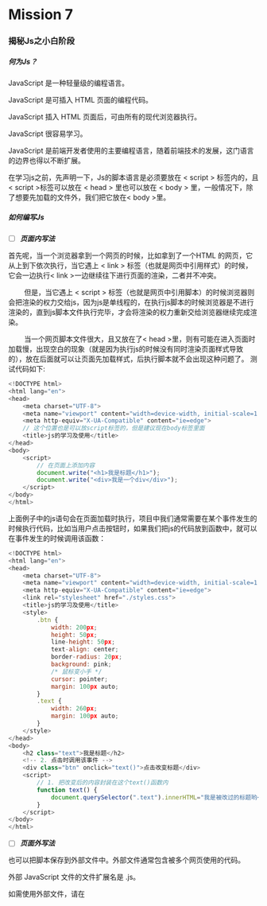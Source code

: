 # Mission 7

### 揭秘Js之小白阶段

##### 何为Js？

JavaScript 是一种轻量级的编程语言。

JavaScript 是可插入 HTML 页面的编程代码。

JavaScript 插入 HTML 页面后，可由所有的现代浏览器执行。

JavaScript 很容易学习。

JavaScript 是前端开发者使用的主要编程语言，随着前端技术的发展，这门语言的边界也得以不断扩展。

在学习js之前，先声明一下，Js的脚本语言是必须要放在 < script > 标签内的，且< script >标签可以放在 < head > 里也可以放在 < body > 里，一般情况下，除了想要先加载的文件外，我们把它放在< body >里。

##### 如何编写Js

- [ ] ***页面内写法***

 首先呢，当一个浏览器拿到一个网页的时候，比如拿到了一个HTML 的网页，它从上到下依次执行，当它遇上 < link > 标签（也就是网页中引用样式）的时候，它会一边执行< link >一边继续往下进行页面的渲染，二者并不冲突。

   但是，当它遇上 < script > 标签（也就是网页中引用脚本）的时候浏览器则会把渲染的权力交给js，因为js是单线程的，在执行js脚本的时候浏览器是不进行渲染的，直到js脚本文件执行完毕，才会将渲染的权力重新交给浏览器继续完成渲染。

   当一个网页脚本文件很大，且又放在了< head >里，则有可能在进入页面时加载慢，出现空白的现象（就是因为执行js的时候没有同时渲染页面样式导致的），放在后面就可以让页面先加载样式，后执行脚本就不会出现这种问题了。
测试代码如下:

```javascript
<!DOCTYPE html>
<html lang="en">
<head>
    <meta charset="UTF-8">
    <meta name="viewport" content="width=device-width, initial-scale=1.0">
    <meta http-equiv="X-UA-Compatible" content="ie=edge">
    // 这个位置也是可以放script标签的，但是建议现在body标签里面
    <title>js的学习及使用</title>
</head>
<body>
    <script>
        // 在页面上添加内容
        document.write("<h1>我是标题</h1>");
        document.write("<div>我是一个div</div>");
    </script>
</body>
</html>
```

  上面例子中的js语句会在页面加载时执行，项目中我们通常需要在某个事件发生的时候执行代码，比如当用户点击按钮时，如果我们把js的代码放到函数中，就可以在事件发生的时候调用该函数：

```javascript
<!DOCTYPE html>
<html lang="en">
<head>
    <meta charset="UTF-8">
    <meta name="viewport" content="width=device-width, initial-scale=1.0">
    <meta http-equiv="X-UA-Compatible" content="ie=edge">
    <link rel="stylesheet" href="./styles.css">
    <title>js的学习及使用</title>
    <style>
        .btn {
            width: 200px;
            height: 50px;
            line-height: 50px;
            text-align: center;
            border-radius: 20px;
            background: pink;
            /* 鼠标变小手 */
            cursor: pointer;
            margin: 100px auto;
        }
        .text {
            width: 260px;
            margin: 100px auto;
        }
    </style>
</head>
<body>
    <h2 class="text">我是标题</h2>
    <!-- 2. 点击时调用该事件 -->
    <div class="btn" onclick="text()">点击改变标题</div>
    <script>
        // 1. 把改变后的内容封装在这个text()函数内
        function text() {
            document.querySelector(".text").innerHTML="我是被改过的标题哟~~"
        }
    </script>
</body>
</html>
```

- [ ] ***页面外写法***

也可以把脚本保存到外部文件中。外部文件通常包含被多个网页使用的代码。

外部 JavaScript 文件的文件扩展名是 .js。

如需使用外部文件，请在 <script> 标签的 "src" 属性中设置该 .js 文件：

```javascript
<!DOCTYPE html>
<html>
<body>
<script src="myScript.js"></script>
</body>
</html>
```

`注意：外部脚本不能包含 <script> 标签。`

##### 常用Js语法

弹窗

```javascript
alert('我是一个alert弹窗!');
confirm('我是confirm弹窗');
prompt('你吃饭了没?');
```

变量

```javascript
var 变量的名字; // 此时变量仅仅被创建，但是没有存储数据
var 变量的名字 = 变量的值; // 变量不仅仅被创建了，而且还被存储数据
var num = 10 + 2; // 创建了一个变量，变量名叫做num ,并且将数据10 存储到了变量num当中。
// num 相当于存储了10+2这个表达式的结果 
// console.log()里面如果输出的是一段话，那么这段话外面一定要使用引号 
// 如果console.log()里面输出的是一个表达式或者变量，那么就不需要引号。
console.log("尹志平真帅");
// console.log(尹志平真帅); // 此时本条语句会报错，程序会把`尹志平真帅`当做一个变量 
console.log(num);
var _name; // 正确的命名规范
var $age ; // 正确的命名规范
var 1ppp; // 错误的命名
```

第一个字符，可以是任意 Unicode 字母（包括英文字母和其他语言的字母），以及美元符号（$）和下划线（_）。

第二个字符及后面的字符，除了 Unicode 字母、美元符号和下划线，还可以用数字0-9。

`总结起来：就是开头字母可以是英文、字母、下划线、$等。但是不能以数字开头。`

##### 如何通过Js控制Html元素

通过document.getElementById()这个API来获取网页节点。

 

```javascript
<!DOCTYPE html>
<html lang="en">
<head>
<meta charset="UTF-8">
<title>获取页面元素</title>
</head>
<body>
<div id="d1">
hello,world!
</div>
</body>
<script>
// 在当前网页文档中获取元素，通过元素的id值来获取元素
var oDiv = document.getElementById('d1');
console.log(oDiv);
</script>
</html>
```

可以通过element.innerHTML属性获取元素内的内容。

如果目标元素是input，我们需要获取的是input的内部的值,可以通过value属性来获取input当中的值。获取其他标签里面的内容，需要使用innerHTML.

```javascript
<!DOCTYPE html>
<html lang="en">
<head>
<meta charset="UTF-8">
<title>获取页面元素</title>
</head>
<body>
<div id="d1">
hello,world!
</div>
<input type="text" id="name" value="张三">
</body>
<script>
// 在当前网页文档中获取元素，通过元素的id值来获取元素
var oDiv = document.getElementById('d1');
console.log(oDiv);
var content = oDiv.innerHTML;
console.log(content); 
// 获取一个input里面value的值
var oInput = document.getElementById('name');
console.log(oInput);
var oInput_value = oInput.value;
console.log(oInput_value);
</script>
</html>
```

##### 数据类型

js当中数据类型分为两类：原始数据类型和引用数据类型。

原始类型又称之为基础数据类型，而引用数据类型又称之为对象类型。

原始类型:

    Boolean
    Null
    Undefined
    Number
    String
    Symbol

引用数据类型:

    Object
    Array
    Function
    Date
    Math
    RegExp
二者在内存中存储的位置不同。具体来讲，原始数据类型存储在栈中。而引用数据类型实际存在内存的堆中
。而如果把某个引用数据类型的数据存储到了一个变量当中，本质上是把数据在堆中的位置存储在了变量中，而
变量存储在内存的栈中。

参看资料：

[小白日记](https://www.runoob.com/js/js-output.html)

[新手笔记](https://www.cnblogs.com/zhaohongcheng/p/10839412.html)

